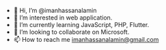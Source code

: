 - 👋 Hi, I’m @imanhassanalamin
- 👀 I’m interested in web application. 
- 🌱 I’m currently learning JavaScript, PHP, Flutter.
- 💞️ I’m looking to collaborate on Microsoft.
- 📫 How to reach me imanhassanalamin@gmail.com

<!---
imanhassanalamin/imanhassanalamin is a ✨ special ✨ repository because its `README.md` (this file) appears on your GitHub profile.
You can click the Preview link to take a look at your changes.
--->
